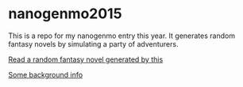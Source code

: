 # nanogenmo2015
This is a repo for my nanogenmo entry this year. It generates random fantasy novels by simulating a party of adventurers.

[Read a random fantasy novel generated by this](https://mattfister.github.io/nanogenmo2015/final/random-novel.html)

[Some background info](http://freezebeam.com/2015/11/nanogenmo-2015-simulationist-fantasy-novel/)
